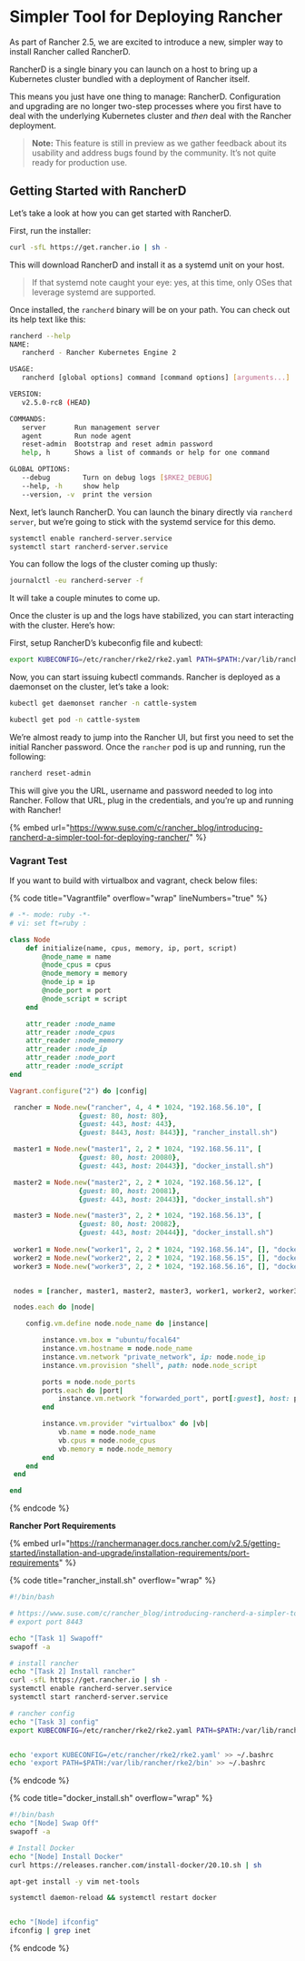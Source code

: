 # Simpler Tool for Deploying Rancher

As part of Rancher 2.5, we are excited to introduce a new, simpler way to install Rancher called RancherD.

RancherD is a single binary you can launch on a host to bring up a Kubernetes cluster bundled with a deployment of Rancher itself.

This means you just have one thing to manage: RancherD. Configuration and upgrading are no longer two-step processes where you first have to deal with the underlying Kubernetes cluster and _then_ deal with the Rancher deployment.

> **Note:** This feature is still in preview as we gather feedback about its usability and address bugs found by the community. It’s not quite ready for production use.

## Getting Started with RancherD

Let’s take a look at how you can get started with RancherD.

First, run the installer:

```bash
curl -sfL https://get.rancher.io | sh -
```

This will download RancherD and install it as a systemd unit on your host.

> If that systemd note caught your eye: yes, at this time, only OSes that leverage systemd are supported.

Once installed, the `rancherd` binary will be on your path. You can check out its help text like this:

```bash
rancherd --help
NAME:
   rancherd - Rancher Kubernetes Engine 2

USAGE:
   rancherd [global options] command [command options] [arguments...]

VERSION:
   v2.5.0-rc8 (HEAD)

COMMANDS:
   server       Run management server
   agent        Run node agent
   reset-admin  Bootstrap and reset admin password
   help, h      Shows a list of commands or help for one command

GLOBAL OPTIONS:
   --debug        Turn on debug logs [$RKE2_DEBUG]
   --help, -h     show help
   --version, -v  print the version
```

Next, let’s launch RancherD. You can launch the binary directly via `rancherd server`, but we’re going to stick with the systemd service for this demo.

```bash
systemctl enable rancherd-server.service
systemctl start rancherd-server.service
```

You can follow the logs of the cluster coming up thusly:

```bash
journalctl -eu rancherd-server -f
```

It will take a couple minutes to come up.

Once the cluster is up and the logs have stabilized, you can start interacting with the cluster. Here’s how:

First, setup RancherD’s kubeconfig file and kubectl:

```bash
export KUBECONFIG=/etc/rancher/rke2/rke2.yaml PATH=$PATH:/var/lib/rancher/rke2/bin
```

Now, you can start issuing kubectl commands. Rancher is deployed as a daemonset on the cluster, let’s take a look:

```bash
kubectl get daemonset rancher -n cattle-system

kubectl get pod -n cattle-system
```

We’re almost ready to jump into the Rancher UI, but first you need to set the initial Rancher password. Once the `rancher` pod is up and running, run the following:

```bash
rancherd reset-admin
```

This will give you the URL, username and password needed to log into Rancher. Follow that URL, plug in the credentials, and you’re up and running with Rancher!





{% embed url="https://www.suse.com/c/rancher_blog/introducing-rancherd-a-simpler-tool-for-deploying-rancher/" %}





### Vagrant Test

If you want to build with virtualbox and vagrant, check below files:

{% code title="Vagrantfile" overflow="wrap" lineNumbers="true" %}
```ruby
# -*- mode: ruby -*-
# vi: set ft=ruby :

class Node
    def initialize(name, cpus, memory, ip, port, script)
        @node_name = name
        @node_cpus = cpus
        @node_memory = memory
        @node_ip = ip
		@node_port = port
        @node_script = script
    end

    attr_reader :node_name
    attr_reader :node_cpus
    attr_reader :node_memory
    attr_reader :node_ip
    attr_reader :node_port
    attr_reader :node_script
end

Vagrant.configure("2") do |config|

 rancher = Node.new("rancher", 4, 4 * 1024, "192.168.56.10", [
				 {guest: 80, host: 80},
				 {guest: 443, host: 443},
				 {guest: 8443, host: 8443}], "rancher_install.sh")

 master1 = Node.new("master1", 2, 2 * 1024, "192.168.56.11", [
				 {guest: 80, host: 20080},
				 {guest: 443, host: 20443}], "docker_install.sh")

 master2 = Node.new("master2", 2, 2 * 1024, "192.168.56.12", [
				 {guest: 80, host: 20081},
				 {guest: 443, host: 20443}], "docker_install.sh")

 master3 = Node.new("master3", 2, 2 * 1024, "192.168.56.13", [
				 {guest: 80, host: 20082},
				 {guest: 443, host: 20444}], "docker_install.sh")
				
 worker1 = Node.new("worker1", 2, 2 * 1024, "192.168.56.14", [], "docker_install.sh")
 worker2 = Node.new("worker2", 2, 2 * 1024, "192.168.56.15", [], "docker_install.sh")
 worker3 = Node.new("worker3", 2, 2 * 1024, "192.168.56.16", [], "docker_install.sh")


 nodes = [rancher, master1, master2, master3, worker1, worker2, worker3]

 nodes.each do |node|

	config.vm.define node.node_name do |instance|

 		instance.vm.box = "ubuntu/focal64"
		instance.vm.hostname = node.node_name
		instance.vm.network "private_network", ip: node.node_ip
		instance.vm.provision "shell", path: node.node_script

		ports = node.node_ports
		ports.each do |port|
			instance.vm.network "forwarded_port", port[:guest], host: port[:host]
		end

		instance.vm.provider "virtualbox" do |vb|
			vb.name = node.node_name
			vb.cpus = node.node_cpus
			vb.memory = node.node_memory
		end
	end
 end

end
```
{% endcode %}



**Rancher Port Requirements**

{% embed url="https://ranchermanager.docs.rancher.com/v2.5/getting-started/installation-and-upgrade/installation-requirements/port-requirements" %}

{% code title="rancher_install.sh" overflow="wrap" %}
```bash
#!/bin/bash

# https://www.suse.com/c/rancher_blog/introducing-rancherd-a-simpler-tool-for-deploying-rancher/
# export port 8443

echo "[Task 1] Swapoff"
swapoff -a

# install rancher
echo "[Task 2] Install rancher"
curl -sfL https://get.rancher.io | sh -
systemctl enable rancherd-server.service
systemctl start rancherd-server.service

# rancher config
echo "[Task 3] config"
export KUBECONFIG=/etc/rancher/rke2/rke2.yaml PATH=$PATH:/var/lib/rancher/rke2/bin


echo 'export KUBECONFIG=/etc/rancher/rke2/rke2.yaml' >> ~/.bashrc
echo 'export PATH=$PATH:/var/lib/rancher/rke2/bin' >> ~/.bashrc
```
{% endcode %}



{% code title="docker_install.sh" overflow="wrap" %}
```bash
#!/bin/bash
echo "[Node] Swap Off"
swapoff -a

# Install Docker
echo "[Node] Install Docker"
curl https://releases.rancher.com/install-docker/20.10.sh | sh

apt-get install -y vim net-tools

systemctl daemon-reload && systemctl restart docker


echo "[Node] ifconfig"
ifconfig | grep inet
```
{% endcode %}

